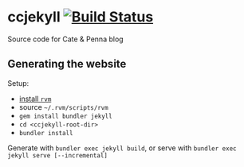 # ccjekyll [![Build Status](https://app.travis-ci.com/alaurenzi/ccjekyll.svg?branch=master)](https://app.travis-ci.com/alaurenzi/ccjekyll)
Source code for Cate &amp; Penna blog

## Generating the website
Setup:
 - [install `rvm`](https://rvm.io/rvm/install)
 - source `~/.rvm/scripts/rvm`
 - `gem install bundler jekyll`
 - `cd <ccjekyll-root-dir>`
 - `bundler install`
 
Generate with `bundler exec jekyll build`, or serve with `bundler exec jekyll serve [--incremental]`
